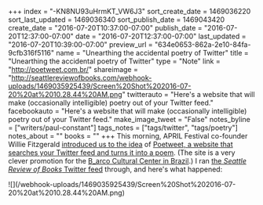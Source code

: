 +++
index = "-KN8NU93uHrmKT_VW6J3"
sort_create_date = 1469036220
sort_last_updated = 1469036340
sort_publish_date = 1469043420
create_date = "2016-07-20T10:37:00-07:00"
publish_date = "2016-07-20T12:37:00-07:00"
date = "2016-07-20T12:37:00-07:00"
last_updated = "2016-07-20T10:39:00-07:00"
preview_url = "634e0653-862a-2e10-84fa-9cfb316f5116"
name = "Unearthing the accidental poetry of Twitter"
title = "Unearthing the accidental poetry of Twitter"
type = "Note"
link = "http://poetweet.com.br/"
shareimage = "http://seattlereviewofbooks.com/webhook-uploads/1469035925439/Screen%20Shot%202016-07-20%20at%2010.28.44%20AM.png"
twitterauto = "Here's a website that will make (occasionally intelligible) poetry out of your Twitter feed."
facebookauto = "Here's a website that will make (occasionally intelligible) poetry out of your Twitter feed."
make_image_tweet = "False"
notes_byline = ["writers/paul-constant"]
tags_notes = ["tags/twitter", "tags/poetry"]
notes_about = ""
books = ""
+++
This morning, APRIL Festival co-founder Willie Fitzgerald [introduced us to the idea](https://twitter.com/williefitz/status/755815194136186880) of [Poetweet, a website that searches your Twitter feed and turns it into a poem](http://poetweet.com.br/). (The site is a very clever promotion for the [B_arco Cultural Center in Brazil](http://barco.art.br/b_arco/).) I ran [the *Seattle Review of Books* Twitter feed](https://twitter.com/seattlereviewof) through, and here's what happened:

<p class-"image">![](/webhook-uploads/1469035925439/Screen%20Shot%202016-07-20%20at%2010.28.44%20AM.png)</p>
